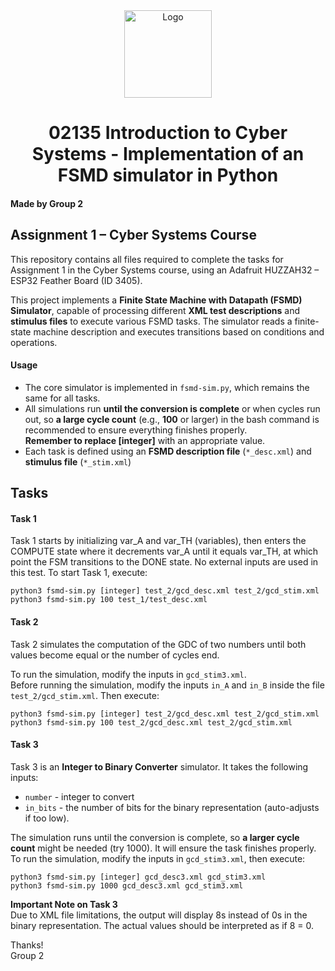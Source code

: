 <div align="center">
  <img src="https://github.com/user-attachments/assets/9ea39d49-e732-4c1a-9bd7-f9d72f1e6d4d" alt="Logo" height="140">
</div>

<h1 align="center">02135 Introduction to Cyber Systems - Implementation of an FSMD simulator in Python</h1>

#### Made by Group 2

## Assignment 1 – Cyber Systems Course
This repository contains all files required to complete the tasks for Assignment 1 in the Cyber Systems course, using an Adafruit HUZZAH32 – ESP32 Feather Board (ID 3405).

This project implements a **Finite State Machine with Datapath (FSMD) Simulator**, capable of processing different **XML test descriptions** and **stimulus files** to execute various FSMD tasks. The simulator reads a finite-state machine description and executes transitions based on conditions and operations.


#### Usage
- The core simulator is implemented in `fsmd-sim.py`, which remains the same for all tasks.
- All simulations run **until the conversion is complete** or when cycles run out, so **a large cycle count** (e.g., **100** or larger) in the bash command is recommended to ensure everything finishes properly.  
**Remember to replace [integer]** with an appropriate value.
- Each task is defined using an **FSMD description file** (`*_desc.xml`) and **stimulus file** (`*_stim.xml`)

## Tasks
#### Task 1
Task 1 starts by initializing var_A and var_TH (variables), then enters the COMPUTE state where it decrements var_A until it equals var_TH, at which point the FSM transitions to the DONE state. No external inputs are used in this test. To start Task 1, execute:

```python3 fsmd-sim.py [integer] test_2/gcd_desc.xml test_2/gcd_stim.xml```  
```python3 fsmd-sim.py 100 test_1/test_desc.xml```

#### Task 2
Task 2 simulates the computation of the GDC of two numbers until both values become equal or the number of cycles end.


To run the simulation, modify the inputs in `gcd_stim3.xml`.  
Before running the simulation, modify the inputs `in_A` and `in_B` inside the file `test_2/gcd_stim.xml`. Then execute:


```python3 fsmd-sim.py [integer] test_2/gcd_desc.xml test_2/gcd_stim.xml```  
```python3 fsmd-sim.py 100 test_2/gcd_desc.xml test_2/gcd_stim.xml```


#### Task 3
Task 3 is an **Integer to Binary Converter** simulator. It takes the following inputs:
- `number` - integer to convert
- `in_bits` - the number of bits for the binary representation (auto-adjusts if too low).

The simulation runs until the conversion is complete, so **a larger cycle count** might be needed (try 1000). It will ensure the task finishes properly. To run the simulation, modify the inputs in `gcd_stim3.xml`, then execute:

```python3 fsmd-sim.py [integer] gcd_desc3.xml gcd_stim3.xml```  
```python3 fsmd-sim.py 1000 gcd_desc3.xml gcd_stim3.xml```

**Important Note on Task 3**  
Due to XML file limitations, the output will display 8s instead of 0s in the binary representation. The actual values should be interpreted as if 8 = 0.

Thanks!  
Group 2
